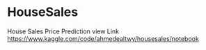 # HouseSales
House Sales Price Prediction
view Link
https://www.kaggle.com/code/ahmedealtwy/housesales/notebook
